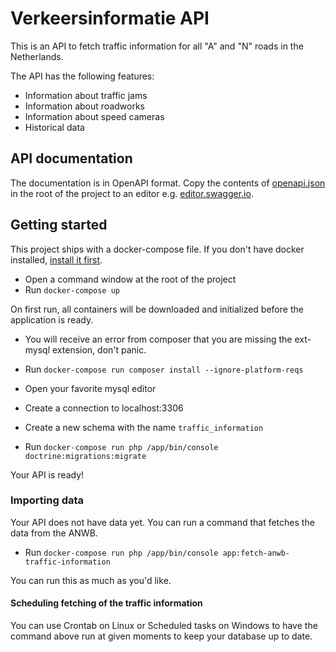 # Verkeersinformatie API
This is an API to fetch traffic information for all "A" and "N" roads in the Netherlands.

The API has the following features:
* Information about traffic jams
* Information about roadworks
* Information about speed cameras
* Historical data

## API documentation
The documentation is in OpenAPI format. Copy the contents of [openapi.json]() in the root of the project to an editor e.g. 
[editor.swagger.io]().

## Getting started
This project ships with a docker-compose file. 
If you don't have docker installed, [install it first](https://docs.docker.com/install/).

* Open a command window at the root of the project
* Run `docker-compose up`

On first run, all containers will be downloaded and initialized before the application is ready.

* You will receive an error from composer that you are missing the ext-mysql extension, don't panic.
* Run `docker-compose run composer install --ignore-platform-reqs`


* Open your favorite mysql editor
* Create a connection to localhost:3306
* Create a new schema with the name `traffic_information`
* Run `docker-compose run php /app/bin/console doctrine:migrations:migrate`

Your API is ready!

### Importing data
Your API does not have data yet. You can run a command that fetches the data from the ANWB.

* Run `docker-compose run php /app/bin/console app:fetch-anwb-traffic-information`

You can run this as much as you'd like.

#### Scheduling fetching of the traffic information
You can use Crontab on Linux or Scheduled tasks on Windows to have the command above run at given moments to keep your database up to date.